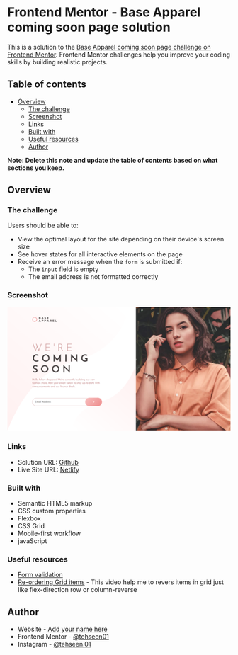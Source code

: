 # Frontend Mentor - Base Apparel coming soon page solution

This is a solution to the [Base Apparel coming soon page challenge on Frontend Mentor](https://www.frontendmentor.io/challenges/base-apparel-coming-soon-page-5d46b47f8db8a7063f9331a0). Frontend Mentor challenges help you improve your coding skills by building realistic projects.

## Table of contents

- [Overview](#overview)
  - [The challenge](#the-challenge)
  - [Screenshot](#screenshot)
  - [Links](#links)
  - [Built with](#built-with)
  - [Useful resources](#useful-resources)
  - [Author](#author)

**Note: Delete this note and update the table of contents based on what sections you keep.**

## Overview

### The challenge

Users should be able to:

- View the optimal layout for the site depending on their device's screen size
- See hover states for all interactive elements on the page
- Receive an error message when the `form` is submitted if:
  - The `input` field is empty
  - The email address is not formatted correctly

### Screenshot

![](./images/screenshot.png)

### Links

- Solution URL: [Github](https://github.com/tehseen01/Base-Apparel-coming-soon-page.git)
- Live Site URL: [Netlify](https://ishan-Base-Apparel-coming-soon-page.netlify.app)

### Built with

- Semantic HTML5 markup
- CSS custom properties
- Flexbox
- CSS Grid
- Mobile-first workflow
- javaScript

### Useful resources

- [Form validation](https://developer.mozilla.org/en-US/docs/Learn/Forms/Form_validation#validating_forms_using_javascript)
- [Re-ordering Grid items](https://youtu.be/rBoveH7tdJU) - This video help me to revers items in grid just like flex-direction row or column-reverse

## Author

- Website - [Add your name here](https://ishanv1.netlify.app)
- Frontend Mentor - [@tehseen01](https://www.frontendmentor.io/profile/tehseen01)
- Instagram - [@tehseen.01](https://www.instagram.com/tehseen.01)
